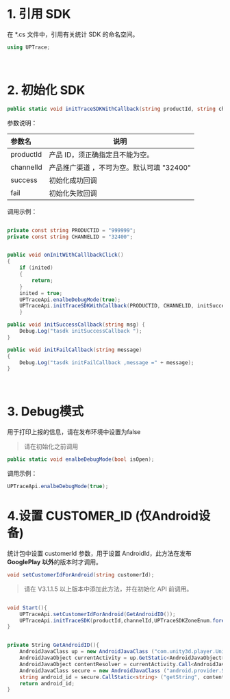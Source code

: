 # 1. 引用 SDK
在 *.cs 文件中，引用有关统计 SDK 的命名空间。
```csharp
using UPTrace;
```
&ensp;
# 2. 初始化 SDK

```csharp
public static void initTraceSDKWithCallback(string productId, string channelId, Action<string> success, Action<string> fail)

```

参数说明：

|参数名|说明|
|:----  |-----   |
|productId |产品 ID，须正确指定且不能为空。   |
|channelId | 产品推广渠道 ，不可为空。默认可填 "32400"  |
|success  |初始化成功回调   |
|fail   |初始化失败回调   |

调用示例：

```csharp

private const string PRODUCTID = "999999";
private const string CHANNELID = "32400";


public void onInitWithCalllbackClick()
{
	if (inited)
	{
		return;
	}
	inited = true;
	UPTraceApi.enalbeDebugMode(true);
	UPTraceApi.initTraceSDKWithCallback(PRODUCTID, CHANNELID, initSuccessCallback, initFailCallback);
    }

public void initSuccessCallback(string msg) {
	Debug.Log("tasdk initSuccessCallback ");
}

public void initFailCallback(string message)
{
	Debug.Log("tasdk initFailCallback ,message =" + message);
}

```
&ensp;


# 3. Debug模式
用于打印上报的信息，请在发布环境中设置为false
>请在初始化之前调用

```csharp
public static void enalbeDebugMode(bool isOpen);
```
调用示例：

``` csharp
UPTraceApi.enalbeDebugMode(true);
```

# 4.设置 CUSTOMER_ID (仅Android设备)
统计包中设置 customerId 参数，用于设置 AndroidId，此方法在发布 **GooglePlay 以外**的版本时才调用。

```csharp
void setCustomerIdForAndroid(string customerId);
```
> 请在 V3.1.1.5 以上版本中添加此方法，并在初始化 API 前调用。

```csharp

void Start(){
	UPTraceApi.setCustomerIdForAndroid(GetAndroidID());
	UPTraceApi.initTraceSDK(productId,channelId,UPTraceSDKZoneEnum.foregin);
}


private String GetAndroidID(){
	AndroidJavaClass up = new AndroidJavaClass ("com.unity3d.player.UnityPlayer");
	AndroidJavaObject currentActivity = up.GetStatic<AndroidJavaObject> ("currentActivity");
	AndroidJavaObject contentResolver = currentActivity.Call<AndroidJavaObject> ("getContentResolver");
	AndroidJavaClass secure = new AndroidJavaClass ("android.provider.Settings$Secure");
	string android_id = secure.CallStatic<string> ("getString", contentResolver, "android_id");
	return android_id;
}
```





